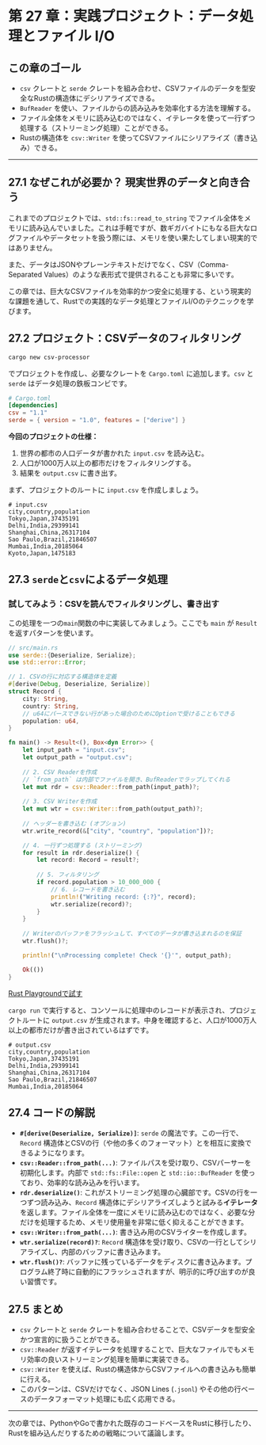 # 第 27 章：実践プロジェクト：データ処理とファイル I/O

## この章のゴール
- `csv` クレートと `serde` クレートを組み合わせ、CSVファイルのデータを型安全なRustの構造体にデシリアライズできる。
- `BufReader` を使い、ファイルからの読み込みを効率化する方法を理解する。
- ファイル全体をメモリに読み込むのではなく、イテレータを使って一行ずつ処理する（ストリーミング処理）ことができる。
- Rustの構造体を `csv::Writer` を使ってCSVファイルにシリアライズ（書き込み）できる。

---

## 27.1 なぜこれが必要か？ 現実世界のデータと向き合う

これまでのプロジェクトでは、`std::fs::read_to_string` でファイル全体をメモリに読み込んでいました。これは手軽ですが、数ギガバイトにもなる巨大なログファイルやデータセットを扱う際には、メモリを使い果たしてしまい現実的ではありません。

また、データはJSONやプレーンテキストだけでなく、CSV（Comma-Separated Values）のような表形式で提供されることも非常に多いです。

この章では、巨大なCSVファイルを効率的かつ安全に処理する、という現実的な課題を通して、Rustでの実践的なデータ処理とファイルI/Oのテクニックを学びます。

## 27.2 プロジェクト：CSVデータのフィルタリング

```sh
cargo new csv-processor
```
でプロジェクトを作成し、必要なクレートを `Cargo.toml` に追加します。`csv` と `serde` はデータ処理の鉄板コンビです。

```toml
# Cargo.toml
[dependencies]
csv = "1.1"
serde = { version = "1.0", features = ["derive"] }
```

**今回のプロジェクトの仕様：**
1.  世界の都市の人口データが書かれた `input.csv` を読み込む。
2.  人口が1000万人以上の都市だけをフィルタリングする。
3.  結果を `output.csv` に書き出す。

まず、プロジェクトのルートに `input.csv` を作成しましょう。

```csv
# input.csv
city,country,population
Tokyo,Japan,37435191
Delhi,India,29399141
Shanghai,China,26317104
Sao Paulo,Brazil,21846507
Mumbai,India,20185064
Kyoto,Japan,1475183
```

## 27.3 `serde`と`csv`によるデータ処理

### 試してみよう：CSVを読んでフィルタリングし、書き出す

この処理を一つの`main`関数の中に実装してみましょう。ここでも `main` が `Result` を返すパターンを使います。

```rust
// src/main.rs
use serde::{Deserialize, Serialize};
use std::error::Error;

// 1. CSVの行に対応する構造体を定義
#[derive(Debug, Deserialize, Serialize)]
struct Record {
    city: String,
    country: String,
    // u64にパースできない行があった場合のためにOptionで受けることもできる
    population: u64,
}

fn main() -> Result<(), Box<dyn Error>> {
    let input_path = "input.csv";
    let output_path = "output.csv";
    
    // 2. CSV Readerを作成
    // `from_path` は内部でファイルを開き、BufReaderでラップしてくれる
    let mut rdr = csv::Reader::from_path(input_path)?;
    
    // 3. CSV Writerを作成
    let mut wtr = csv::Writer::from_path(output_path)?;
    
    // ヘッダーを書き込む (オプション)
    wtr.write_record(&["city", "country", "population"])?;

    // 4. 一行ずつ処理する (ストリーミング)
    for result in rdr.deserialize() {
        let record: Record = result?;
        
        // 5. フィルタリング
        if record.population > 10_000_000 {
            // 6. レコードを書き込む
            println!("Writing record: {:?}", record);
            wtr.serialize(record)?;
        }
    }
    
    // Writerのバッファをフラッシュして、すべてのデータが書き込まれるのを保証
    wtr.flush()?;

    println!("\nProcessing complete! Check '{}'", output_path);

    Ok(())
}
```
[Rust Playgroundで試す](https://play.rust-lang.org/?version=stable&mode=debug&edition=2021&code=//%20src/main.rs%0Ause%20serde%3A%3A%7BDeserialize%2C%20Serialize%7D%3B%0Ause%20std%3A%3Aerror%3A%3AError%3B%0A%0A//%201.%20CSV%E3%81%AE%E8%A1%8C%E3%81%AB%E5%AF%BE%E5%BF%9C%E3%81%99%E3%82%8B%E6%A7%8B%E9%80%A0%E4%BD%93%E3%82%92%E5%AE%9A%E7%BE%A9%0A%23%5Bderive%28Debug%2C%20Deserialize%2C%20Serialize%29%5D%0Astruct%20Record%20%7B%0A%20%20%20%20city%3A%20String%2C%0A%20%20%20%20country%3A%20String%2C%0A%20%20%20%20//%20u64%E3%81%AB%E3%83%91%E3%83%BC%E3%82%B9%E3%81%A7%E3%81%8D%E3%81%AA%E3%81%84%E8%A1%8C%E3%81%8C%E3%81%82%E3%81%A3%E3%81%9F%E5%A0%B4%E5%90%88%E3%81%AE%E3%81%9F%E3%82%81%E3%81%ABOption%E3%81%A7%E5%8F%97%E3%81%91%E3%82%8B%E3%81%93%E3%81%A8%E3%82%82%E3%81%A7%E3%81%8D%E3%82%8B%0A%20%20%20%20population%3A%20u64%2C%0A%7D%0A%0Afn%20main%28%29%20-%3E%20Result%3C%28%29%2C%20Box%3Cdyn%20Error%3E%3E%20%7B%0A%20%20%20%20let%20input_path%20%3D%20%22input.csv%22%3B%0A%20%20%20%20let%20output_path%20%3D%20%22output.csv%22%3B%0A%20%20%20%20%0A%20%20%20%20//%202.%20CSV%20Reader%E3%82%92%E4%BD%9C%E6%88%90%0A%20%20%20%20//%20%60from_path%60%20%E3%81%AF%E5%86%85%E9%83%A8%E3%81%A7%E3%83%95%E3%82%A1%E3%82%A4%E3%83%AB%E3%82%92%E9%96%8B%E3%81%8D%E3%80%81BufReader%E3%81%A7%E3%83%A9%E3%83%83%E3%83%97%E3%81%97%E3%81%A6%E3%81%8F%E3%82%8C%E3%82%8B%0A%20%20%20%20let%20mut%20rdr%20%3D%20csv%3A%3AReader%3A%3Afrom_path%28input_path%29%3F%3B%0A%20%20%20%20%0A%20%20%20%20//%203.%20CSV%20Writer%E3%82%92%E4%BD%9C%E6%88%90%0A%20%20%20%20let%20mut%20wtr%20%3D%20csv%3A%3AWriter%3A%3Afrom_path%28output_path%29%3F%3B%0A%20%20%20%20%0A%20%20%20%20//%20%E3%83%98%E3%83%83%E3%83%80%E3%83%BC%E3%82%92%E6%9B%B8%E3%81%8D%E8%BE%BC%E3%82%80%20%28%E3%82%AA%E3%83%97%E3%82%B7%E3%83%A7%E3%83%B3%29%0A%20%20%20%20wtr.write_record%28%26%5B%22city%22%2C%20%22country%22%2C%20%22population%22%5D%29%3F%3B%0A%0A%20%20%20%20//%204.%20%E4%B8%80%E8%A1%8C%E3%81%9A%E3%81%A4%E5%87%A6%E7%90%86%E3%81%99%E3%82%8B%20%28%E3%82%B9%E3%83%88%E3%83%AA%E3%83%BC%E3%83%9F%E3%83%B3%E3%82%B0%29%0A%20%20%20%20for%20result%20in%20rdr.deserialize%28%29%20%7B%0A%20%20%20%20%20%20%20%20let%20record%3A%20Record%20%3D%20result%3F%3B%0A%20%20%20%20%20%20%20%20%0A%20%20%20%20%20%20%20%20//%205.%20%E3%83%95%E3%82%A3%E3%83%AB%E3%82%BF%E3%83%AA%E3%83%B3%E3%82%B0%0A%20%20%20%20%20%20%20%20if%20record.population%20%3E%2010_000_000%20%7B%0A%20%20%20%20%20%20%20%20%20%20%20%20//%206.%20%E3%83%AC%E3%82%B3%E3%83%BC%E3%83%89%E3%82%92%E6%9B%B8%E3%81%8D%E8%BE%BC%E3%82%80%0A%20%20%20%20%20%20%20%20%20%20%20%20println%21%28%22Writing%20record%3A%20%7B%3A%3F%7D%22%2C%20record%29%3B%0A%20%20%20%20%20%20%20%20%20%20%20%20wtr.serialize%28record%29%3F%3B%0A%20%20%20%20%20%20%20%20%7D%0A%20%20%20%20%7D%0A%20%20%20%20%0A%20%20%20%20//%20Writer%E3%81%AE%E3%83%90%E3%83%83%E3%83%95%E3%82%A1%E3%82%92%E3%83%95%E3%83%A9%E3%83%83%E3%82%B7%E3%83%A5%E3%81%97%E3%81%A6%E3%80%81%E3%81%99%E3%81%B9%E3%81%A6%E3%81%AE%E3%83%87%E3%83%BC%E3%82%BF%E3%81%8C%E6%9B%B8%E3%81%8D%E8%BE%BC%E3%81%BE%E3%82%8C%E3%82%8B%E3%81%AE%E3%82%92%E4%BF%9D%E8%A8%BC%0A%20%20%20%20wtr.flush%28%29%3F%3B%0A%0A%20%20%20%20println%21%28%22%5CnProcessing%20complete%21%20Check%20%27%7B%7D%27%22%2C%20output_path%29%3B%0A%0A%20%20%20%20Ok%28%28%29%29%0A%7D)

`cargo run` で実行すると、コンソールに処理中のレコードが表示され、プロジェクトルートに `output.csv` が生成されます。中身を確認すると、人口が1000万人以上の都市だけが書き出されているはずです。

```csv
# output.csv
city,country,population
Tokyo,Japan,37435191
Delhi,India,29399141
Shanghai,China,26317104
Sao Paulo,Brazil,21846507
Mumbai,India,20185064
```

## 27.4 コードの解説

- **`#[derive(Deserialize, Serialize)]`**: `serde` の魔法です。この一行で、`Record` 構造体とCSVの行（や他の多くのフォーマット）とを相互に変換できるようになります。
- **`csv::Reader::from_path(...)`**: ファイルパスを受け取り、CSVパーサーを初期化します。内部で `std::fs::File::open` と `std::io::BufReader` を使っており、効率的な読み込みを行います。
- **`rdr.deserialize()`**: これがストリーミング処理の心臓部です。CSVの行を一つずつ読み込み、`Record` 構造体にデシリアライズしようと試みる**イテレータ**を返します。ファイル全体を一度にメモリに読み込むのではなく、必要な分だけを処理するため、メモリ使用量を非常に低く抑えることができます。
- **`csv::Writer::from_path(...)`**: 書き込み用のCSVライターを作成します。
- **`wtr.serialize(record)?`**: `Record` 構造体を受け取り、CSVの一行としてシリアライズし、内部のバッファに書き込みます。
- **`wtr.flush()?`**: バッファに残っているデータをディスクに書き込みます。プログラム終了時に自動的にフラッシュされますが、明示的に呼び出すのが良い習慣です。

## 27.5 まとめ

- `csv` クレートと `serde` クレートを組み合わせることで、CSVデータを型安全かつ宣言的に扱うことができる。
- `csv::Reader` が返すイテレータを処理することで、巨大なファイルでもメモリ効率の良いストリーミング処理を簡単に実装できる。
- `csv::Writer` を使えば、Rustの構造体からCSVファイルへの書き込みも簡単に行える。
- このパターンは、CSVだけでなく、JSON Lines (`.jsonl`) やその他の行ベースのデータフォーマット処理にも広く応用できる。

---

次の章では、PythonやGoで書かれた既存のコードベースをRustに移行したり、Rustを組み込んだりするための戦略について議論します。


